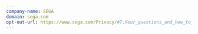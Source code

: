 ```yaml
---
company-name: SEGA
domain: sega.com
opt-out-url: https://www.sega.com/Privacy/#7.Your_questions_and_how_to_contact_us
---
```





